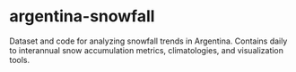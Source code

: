# argentina-snowfall
Dataset and code for analyzing snowfall trends in Argentina. Contains daily to interannual snow accumulation metrics, climatologies, and visualization tools.
